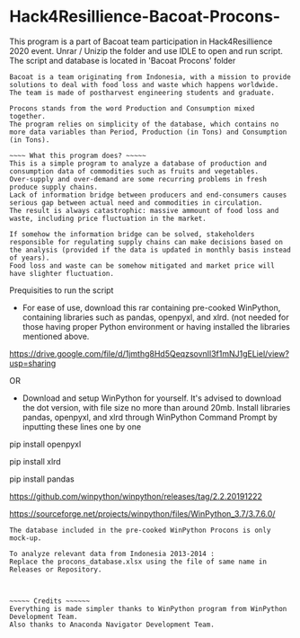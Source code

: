 # Hack4Resillience-Bacoat-Procons-
This program is a part of Bacoat team participation in Hack4Resillience 2020 event. 
Unrar / Unizip the folder and use IDLE to open and run script. The script and database is located in 'Bacoat Procons' folder

~~~~ What's behind the team name and program name? ~~~~~
Bacoat is a team originating from Indonesia, with a mission to provide solutions to deal with food loss and waste which happens worldwide. 
The team is made of postharvest engineering students and graduate. 

Procons stands from the word Production and Consumption mixed together. 
The program relies on simplicity of the database, which contains no more data variables than Period, Production (in Tons) and Consumption (in Tons).

~~~~ What this program does? ~~~~~
This is a simple program to analyze a database of production and consumption data of commodities such as fruits and vegetables. 
Over-supply and over-demand are some recurring problems in fresh produce supply chains. 
Lack of information bridge between producers and end-consumers causes serious gap between actual need and commodities in circulation. 
The result is always catastrophic: massive ammount of food loss and waste, including price fluctuation in the market.

If somehow the information bridge can be solved, stakeholders responsible for regulating supply chains can make decisions based on the analysis (provided if the data is updated in monthly basis instead of years). 
Food loss and waste can be somehow mitigated and market price will have slighter fluctuation.

~~~~~~~~~~~~~~~~~~~~~~~~~~~~~~~~~~~~~~~~~~~~~~~~~~~~~~~~~~~~~~~~~~~~~~~~~~~~~~~~~~~~~~~~~~
Prequisities to run the script

- For ease of use, download this rar containing pre-cooked WinPython, containing libraries such as pandas, openpyxl, and xlrd.
(not needed for those having proper Python environment or having installed the libraries mentioned above. 

https://drive.google.com/file/d/1jmthg8Hd5QeqzsovnIl3f1mNJ1gELiel/view?usp=sharing

OR

- Download and setup WinPython for yourself. It's advised to download the dot version, with file size no more than around 20mb. 
Install libraries pandas, openpyxl, and xlrd through WinPython Command Prompt by inputting these lines one by one

pip install openpyxl

pip install xlrd

pip install pandas

https://github.com/winpython/winpython/releases/tag/2.2.20191222

https://sourceforge.net/projects/winpython/files/WinPython_3.7/3.7.6.0/



~~~~~~~~~~~~~~~~~~~~~~~~~~~~~~ ATTENTION ~~~~~~~~~~~~~~~~~~~~~~~~~~~~~~
The database included in the pre-cooked WinPython Procons is only mock-up. 

To analyze relevant data from Indonesia 2013-2014 :
Replace the procons_database.xlsx using the file of same name in Releases or Repository.



~~~~~ Credits ~~~~~~
Everything is made simpler thanks to WinPython program from WinPython Development Team.
Also thanks to Anaconda Navigator Development Team.
